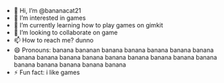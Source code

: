 - 👋 Hi, I’m @bananacat21
- 👀 I’m interested in games
- 🌱 I’m currently learning how to play games on gimkit
- 💞️ I’m looking to collaborate on game
- 📫 How to reach me? dunno
- 😄 Pronouns: banana bananan banana banana banana banana banana banana banana banana banana banana banana banana banana banana banana banana banana banana banana
- ⚡ Fun fact: i like games

<!---
bananacat21/bananacat21 is a ✨ special ✨ repository because its `README.md` (this file) appears on your GitHub profile.
You can click the Preview link to take a look at your changes.
--->
